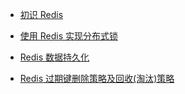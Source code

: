 - [初识 Redis](redis/初识Redis)

- [使用 Redis 实现分布式锁](redis/使用Redis实现分布式锁)

- [Redis 数据持久化](redis/Redis数据持久化)

- [Redis 过期键删除策略及回收(淘汰)策略](redis/Redis过期键删除策略及回收(淘汰)策略)
